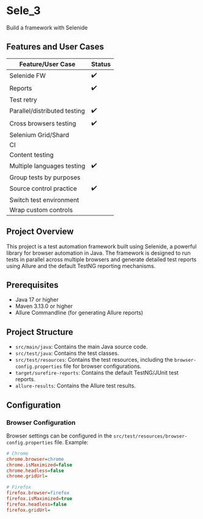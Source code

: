 # Sele_3

Build a framework with Selenide

## Features and User Cases

| Feature/User Case                | Status                                      |
|----------------------------------|---------------------------------------------|
| Selenide FW                      | ✔️                                           |
| Reports                          | ✔️                                           |
| Test retry                       |                                            |
| Parallel/distributed testing     | ✔️                                          |
| Cross browsers testing           | ✔️                                           |
| Selenium Grid/Shard              |                                            |
| CI                               |                                           |
| Content testing                  |                                            |
| Multiple languages testing       | ✔️                                           |
| Group tests by purposes          |                                            |
| Source control practice          | ✔️                                           |
| Switch test environment          |                                            |
| Wrap custom controls             |                

## Project Overview

This project is a test automation framework built using Selenide, a powerful library for browser automation in Java. The
framework is designed to run tests in parallel across multiple browsers and generate detailed test reports using Allure
and the default TestNG reporting mechanisms.

## Prerequisites

- Java 17 or higher
- Maven 3.13.0 or higher
- Allure Commandline (for generating Allure reports)

## Project Structure

- `src/main/java`: Contains the main Java source code.
- `src/test/java`: Contains the test classes.
- `src/test/resources`: Contains the test resources, including the `browser-config.properties` file for browser
  configurations.
- `target/surefire-reports`: Contains the default TestNG/JUnit test reports.
- `allure-results`: Contains the Allure test results.

## Configuration

### Browser Configuration

Browser settings can be configured in the `src/test/resources/browser-config.properties` file. Example:

```ini
# Chrome
chrome.browser=chrome
chrome.isMaximized=false
chrome.headless=false
chrome.gridUrl=

# Firefox
firefox.browser=firefox
firefox.isMaximized=true
firefox.headless=false
firefox.gridUrl=